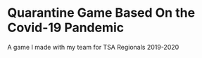 # Quarantine Game Based On the Covid-19 Pandemic
A game I made with my team for TSA Regionals 2019-2020
